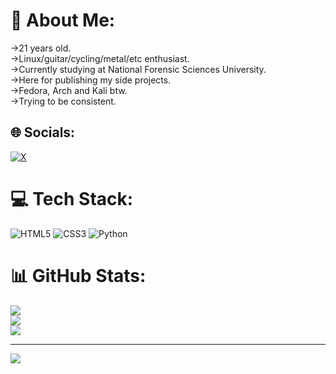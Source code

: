 # 💫 About Me:
->21 years old.<br>->Linux/guitar/cycling/metal/etc enthusiast.<br>->Currently studying at National Forensic Sciences University.<br>->Here for publishing my side projects.<br>->Fedora, Arch and Kali btw.<br>->Trying to be consistent.


## 🌐 Socials:
[![X](https://img.shields.io/badge/X-black.svg?logo=X&logoColor=white)](https://x.com/PratyayM_03) 

# 💻 Tech Stack:
![HTML5](https://img.shields.io/badge/html5-%23E34F26.svg?style=for-the-badge&logo=html5&logoColor=white) ![CSS3](https://img.shields.io/badge/css3-%231572B6.svg?style=for-the-badge&logo=css3&logoColor=white) ![Python](https://img.shields.io/badge/python-3670A0?style=for-the-badge&logo=python&logoColor=ffdd54)
# 📊 GitHub Stats:
![](https://github-readme-stats.vercel.app/api?username=distortedteen&theme=dracula&hide_border=false&include_all_commits=true&count_private=true)<br/>
![](https://github-readme-streak-stats.herokuapp.com/?user=distortedteen&theme=dracula&hide_border=false)<br/>
![](https://github-readme-stats.vercel.app/api/top-langs/?username=distortedteen&theme=dracula&hide_border=false&include_all_commits=true&count_private=true&layout=compact)

---
[![](https://visitcount.itsvg.in/api?id=distortedteen&icon=1&color=10)](https://visitcount.itsvg.in)

<!-- Proudly created with GPRM ( https://gprm.itsvg.in ) -->

